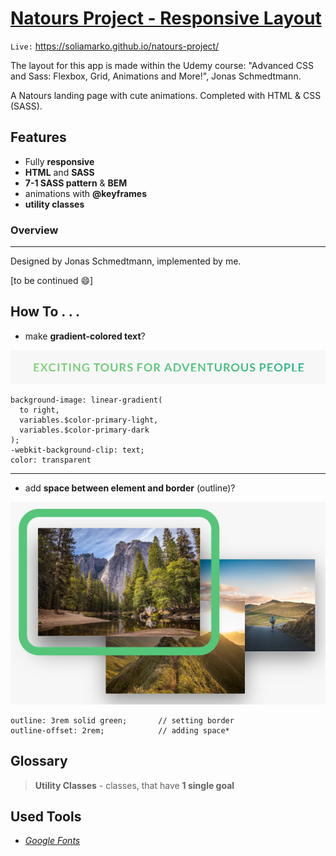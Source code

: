 # [Natours Project - Responsive Layout](https://soliamarko.github.io/natours-project/ "Natours Project - Responsive Layout")

`Live:` https://soliamarko.github.io/natours-project/

The layout for this app is made within the Udemy course: "Advanced CSS and Sass: Flexbox, Grid, Animations and More!", Jonas Schmedtmann.

A Natours landing page with cute animations. Completed with HTML & CSS (SASS).

## Features

- Fully **responsive**
- **HTML** and **SASS**
- **7-1 SASS pattern** & **BEM**
- animations with **@keyframes**
- **utility classes**

### Overview

---

Designed by Jonas Schmedtmann, implemented by me.

[to be continued 😄]

## How To . . .

- make **gradient-colored text**?

![gradient-colored text](./README_assets/gradiented-heading.png "gradient-colored text")

```
background-image: linear-gradient(
  to right,
  variables.$color-primary-light,
  variables.$color-primary-dark
);
-webkit-background-clip: text;
color: transparent
```

---

- add **space between element and border** (outline)?

![outline](./README_assets/outline.png "outline")

```
outline: 3rem solid green;       // setting border
outline-offset: 2rem;            // adding space*
```

## Glossary

> **Utility Classes** - classes, that have **1 single goal**

## Used Tools

- _[Google Fonts](https://fonts.google.com/)_
